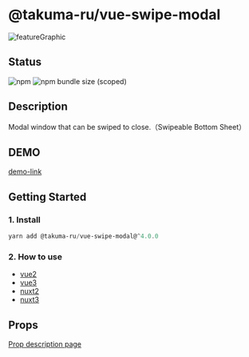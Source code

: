 # @takuma-ru/vue-swipe-modal

![featureGraphic](https://user-images.githubusercontent.com/49429291/182005490-2e0631ca-8271-48e6-9282-25df81ba0f8f.png)

## Status
![npm](https://img.shields.io/npm/dt/@takuma-ru/vue-swipe-modal?style=flat-square)
![npm bundle size (scoped)](https://img.shields.io/bundlephobia/min/@takuma-ru/vue-swipe-modal?style=flat-square)

## Description
Modal window that can be swiped to close.（Swipeable Bottom Sheet）

## DEMO
[demo-link](https://vue-swipe-modal-vue2.vercel.app)

## Getting Started
### 1. Install
```powershell
yarn add @takuma-ru/vue-swipe-modal@^4.0.0
```

### 2. How to use
- [vue2](https://vue-swipe-modal-docs.takumaru.dev/started/vue2) <br>
- [vue3](https://vue-swipe-modal-docs.takumaru.dev/started/vue3) <br>
- [nuxt2](https://vue-swipe-modal-docs.takumaru.dev/started/nuxt2) <br>
- [nuxt3](https://vue-swipe-modal-docs.takumaru.dev/started/nuxt3) <br>

## Props
[Prop description page](https://vue-swipe-modal-docs.takumaru.dev/props)
